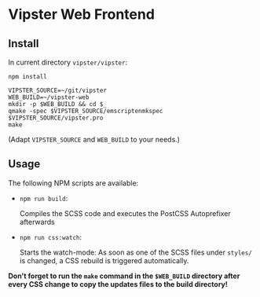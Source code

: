 # Vipster Web Frontend

## Install

In current directory `vipster/vipster`:

```
npm install
```

```
VIPSTER_SOURCE=~/git/vipster
WEB_BUILD=~/vipster-web
mkdir -p $WEB_BUILD && cd $_
qmake -spec $VIPSTER_SOURCE/emscriptenmkspec $VIPSTER_SOURCE/vipster.pro
make
```

(Adapt `VIPSTER_SOURCE` and `WEB_BUILD` to your needs.)

## Usage

The following NPM scripts are available:

* `npm run build`:

    Compiles the SCSS code and executes the PostCSS Autoprefixer afterwards

* `npm run css:watch`:

    Starts the watch-mode: As soon as one of the SCSS files under `styles/` is changed, a CSS rebuild is triggered automatically.

**Don't forget to run the `make` command in the `$WEB_BUILD` directory after every CSS change to copy the updates files to the build directory!**
